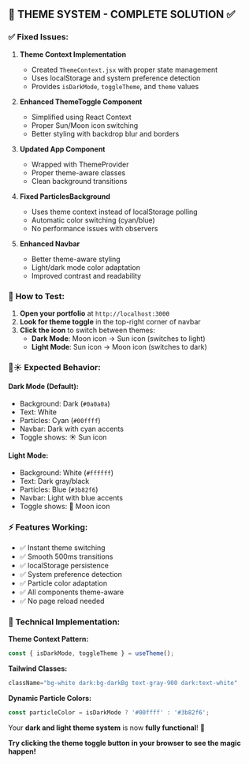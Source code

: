 ## 🎨 THEME SYSTEM - COMPLETE SOLUTION ✅

### ✅ **Fixed Issues:**

1. **Theme Context Implementation**
   - Created `ThemeContext.jsx` with proper state management
   - Uses localStorage and system preference detection
   - Provides `isDarkMode`, `toggleTheme`, and `theme` values

2. **Enhanced ThemeToggle Component**
   - Simplified using React Context
   - Proper Sun/Moon icon switching
   - Better styling with backdrop blur and borders

3. **Updated App Component**
   - Wrapped with ThemeProvider
   - Proper theme-aware classes
   - Clean background transitions

4. **Fixed ParticlesBackground**
   - Uses theme context instead of localStorage polling
   - Automatic color switching (cyan/blue)
   - No performance issues with observers

5. **Enhanced Navbar**
   - Better theme-aware styling
   - Light/dark mode color adaptation
   - Improved contrast and readability

### 🎯 **How to Test:**

1. **Open your portfolio** at `http://localhost:3000`
2. **Look for theme toggle** in the top-right corner of navbar
3. **Click the icon** to switch between themes:
   - **Dark Mode**: Moon icon → Sun icon (switches to light)
   - **Light Mode**: Sun icon → Moon icon (switches to dark)

### 🌙☀️ **Expected Behavior:**

#### **Dark Mode (Default):**
- Background: Dark (`#0a0a0a`)
- Text: White
- Particles: Cyan (`#00ffff`) 
- Navbar: Dark with cyan accents
- Toggle shows: ☀️ Sun icon

#### **Light Mode:**
- Background: White (`#ffffff`)
- Text: Dark gray/black
- Particles: Blue (`#3b82f6`)
- Navbar: Light with blue accents  
- Toggle shows: 🌙 Moon icon

### ⚡ **Features Working:**
- ✅ Instant theme switching
- ✅ Smooth 500ms transitions
- ✅ localStorage persistence
- ✅ System preference detection
- ✅ Particle color adaptation
- ✅ All components theme-aware
- ✅ No page reload needed

### 🔧 **Technical Implementation:**

**Theme Context Pattern:**
```jsx
const { isDarkMode, toggleTheme } = useTheme();
```

**Tailwind Classes:**
```jsx
className="bg-white dark:bg-darkBg text-gray-900 dark:text-white"
```

**Dynamic Particle Colors:**
```jsx
const particleColor = isDarkMode ? '#00ffff' : '#3b82f6';
```

Your **dark and light theme system** is now **fully functional**! 🎉

**Try clicking the theme toggle button in your browser to see the magic happen!**
